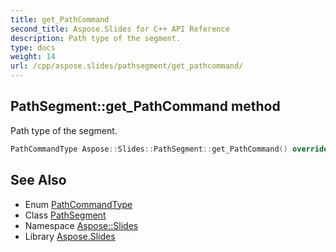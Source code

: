 ```yaml
---
title: get_PathCommand
second_title: Aspose.Slides for C++ API Reference
description: Path type of the segment.
type: docs
weight: 14
url: /cpp/aspose.slides/pathsegment/get_pathcommand/
---
```

## PathSegment::get_PathCommand method


Path type of the segment.

```cpp
PathCommandType Aspose::Slides::PathSegment::get_PathCommand() override
```

## See Also

* Enum [PathCommandType](../../pathcommandtype/)
* Class [PathSegment](../)
* Namespace [Aspose::Slides](../../)
* Library [Aspose.Slides](../../../)
